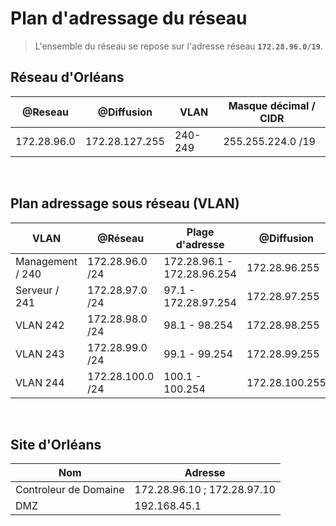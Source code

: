 # Plan d'adressage du réseau 

>L'ensemble du réseau se repose sur l'adresse réseau **`172.28.96.0/19`**.

## Réseau d'Orléans

| @Reseau | @Diffusion | VLAN| Masque décimal  / CIDR |
|---------|------------|-----|------------------------|
|  172.28.96.0  |  172.28.127.255   | 240-249| 255.255.224.0 /19 |

</br>

## Plan adressage sous réseau (VLAN)

| VLAN | @Réseau | Plage d'adresse | @Diffusion|
|-----------|---------|-----------------|-----------|
|Management / 240|172.28.96.0 /24| 172.28.96.1 - 172.28.96.254 | 172.28.96.255|
|  Serveur / 241 | 172.28.97.0 /24| 97.1 - 172.28.97.254 |172.28.97.255|
|  VLAN 242 |   172.28.98.0 /24 | 98.1 - 98.254 |172.28.98.255|
|  VLAN 243 |  172.28.99.0 /24 | 99.1 - 99.254 | 172.28.99.255 |
|  VLAN 244 | 172.28.100.0 /24 | 100.1 - 100.254 | 172.28.100.255 |

</br>

## Site d'Orléans
| Nom | Adresse | 
|-----------|---------|
|Controleur de Domaine|172.28.96.10 ; 172.28.97.10|
|DMZ|192.168.45.1|

